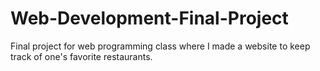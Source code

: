 # Web-Development-Final-Project
Final project for web programming class where I made a website to keep track of one's favorite restaurants.
